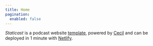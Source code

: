 ```yaml
---
title: Home
pagination:
  enabled: false
---
```


_Staticast_ is a podcast website [template](https://github.com/Cecilapp/staticast/generate), powered by [Cecil](https://cecil.app) and can be deployed in 1 minute with [Netlify](https://app.netlify.com/start/deploy?repository=https://github.com/Cecilapp/staticast&stack=cms).
